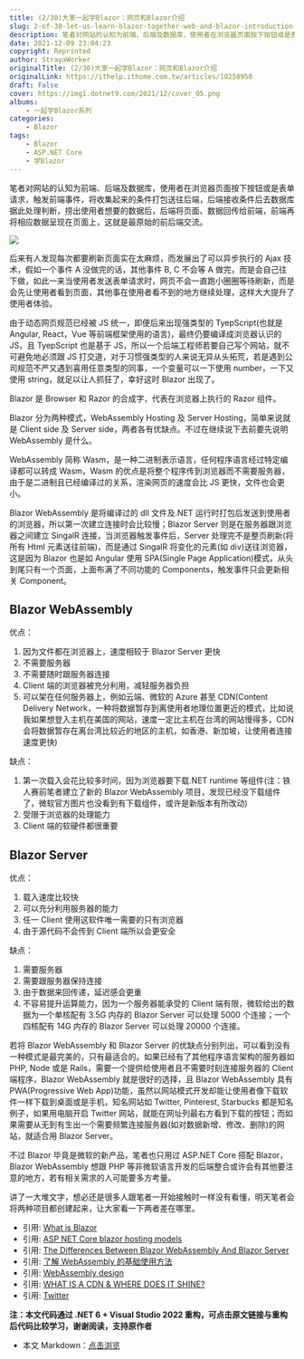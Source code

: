 ```yaml
---
title: (2/30)大家一起学Blazor：网页和Blazor介绍
slug: 2-of-30-let-us-learn-blazor-together-web-and-blazor-introduction
description: 笔者对网站的认知为前端、后端及数据库，使用者在浏览器页面按下按钮或是表单请求，触发前端事件，将收集起来的条件打包送往后端
date: 2021-12-09 23:04:23
copyright: Reprinted
author: StrayaWorker
originalTitle: (2/30)大家一起学Blazor：网页和Blazor介绍
originalLink: https://ithelp.ithome.com.tw/articles/10258950
draft: False
cover: https://img1.dotnet9.com/2021/12/cover_05.png
albums:
    - 一起学Blazor系列
categories: 
    - Blazor
tags: 
    - Blazor
    - ASP.NET Core
    - 学Blazor
---
```


笔者对网站的认知为前端、后端及数据库，使用者在浏览器页面按下按钮或是表单请求，触发前端事件，将收集起来的条件打包送往后端，后端接收条件后去数据库据此处理判断，捞出使用者想要的数据后，后端将页面、数据回传给前端，前端再将相应数据呈现在页面上，这就是最原始的前后端交流。

![](https://img1.dotnet9.com/2021/12/0601.jpg)

后来有人发现每次都要刷新页面实在太麻烦，而发展出了可以异步执行的 Ajax 技术，假如一个事件 A 没做完的话，其他事件 B, C 不会等 A 做完，而是会自己往下做，如此一来当使用者发送表单请求时，网页不会一直跑小圈圈等待刷新，而是会先让使用者看到页面，其他事在使用者看不到的地方继续处理，这样大大提升了使用者体验。

由于动态网页规范已经被 JS 统一，即便后来出现强类型的 TyepScript(也就是 Angular, React，Vue 等前端框架使用的语言)，最终仍要编译成浏览器认识的 JS，且 TyepScript 也是基于 JS，所以一个后端工程师若要自己写个网站，就不可避免地必须跟 JS 打交道，对于习惯强类型的人来说无异从头拓荒，若是遇到公司规范不严又遇到喜用任意类型的同事，一个变量可以一下使用 number，一下又使用 string，就足以让人抓狂了，幸好这时 Blazor 出现了。

Blazor 是 Browser 和 Razor 的合成字，代表在浏览器上执行的 Razor 组件。

Blazor 分为两种模式，WebAssembly Hosting 及 Server Hosting，简单来说就是 Client side 及 Server side，两者各有优缺点。不过在继续说下去前要先说明 WebAssembly 是什么。

WebAssembly 简称 Wasm，是一种二进制表示语言，任何程序语言经过特定编译都可以转成 Wasm，Wasm 的优点是将整个程序传到浏览器而不需要服务器，由于是二进制且已经编译过的关系，渲染网页的速度会比 JS 更快，文件也会更小。

Blazor WebAssembly 是将编译过的 dll 文件及.NET 运行时打包后发送到使用者的浏览器，所以第一次建立连接时会比较慢；Blazor Server 则是在服务器跟浏览器之间建立 SingalR 连接，当浏览器触发事件后，Server 处理完不是整页刷新(将所有 Html 元素送往前端)，而是通过 SingalR 将变化的元素(如 div)送往浏览器，这是因为 Blazor 也是如 Angular 使用 SPA(Single Page Application)模式，从头到尾只有一个页面，上面布满了不同功能的 Components，触发事件只会更新相关 Component。

## Blazor WebAssembly

优点：

1. 因为文件都在浏览器上，速度相较于 Blazor Server 更快
2. 不需要服务器
3. 不需要随时跟服务器连接
4. Client 端的浏览器被充分利用，减轻服务器负担
5. 可以架在任何服务器上，例如云端、微软的 Azure 甚至 CDN(Content Delivery Network，一种将数据暂存到离使用者地理位置更近的模式，比如说我如果想登入主机在美国的网站，速度一定比主机在台湾的网站慢得多，CDN 会将数据暂存在离台湾比较近的地区的主机，如香港、新加坡，让使用者连接速度更快)

缺点：

1. 第一次载入会花比较多时间，因为浏览器要下载.NET runtime 等组件(注：铁人赛前笔者建立了新的 Blazor WebAssembly 项目，发现已经没下载组件了，微软官方图片也没看到有下载组件，或许是新版本有所改动)
2. 受限于浏览器的处理能力
3. Client 端的软硬件都很重要

## Blazor Server

优点：

1. 载入速度比较快
2. 可以充分利用服务器的能力
3. 任一 Client 使用这软件唯一需要的只有浏览器
4. 由于源代码不会传到 Client 端所以会更安全

缺点：

1. 需要服务器
2. 需要跟服务器保持连接
3. 由于数据来回传递，延迟感会更重
4. 不容易提升运算能力，因为一个服务器能承受的 Client 端有限，微软给出的数据为一个单核配有 3.5G 内存的 Blazor Server 可以处理 5000 个连接；一个四核配有 14G 内存的 Blazor Server 可以处理 20000 个连接。

若将 Blazor WebAssembly 和 Blazor Server 的优缺点分别列出，可以看到没有一种模式是最完美的，只有最适合的。如果已经有了其他程序语言架构的服务器如 PHP, Node 或是 Rails，需要一个提供给使用者且不需要时刻连接服务器的 Client 端程序，Blazor WebAssembly 就是很好的选择，且 Blazor WebAssembly 具有 PWA(Progressive Web App)功能，虽然以网站模式开发却能让使用者像下载软件一样下载到桌面或是手机，知名网站如 Twitter, Pinterest, Starbucks 都是知名例子，如果用电脑开启 Twitter 网站，就能在网址列最右方看到下载的按钮；而如果需要从无到有生出一个需要频繁连接服务器(如对数据新增、修改、删除)的网站，就适合用 Blazor Server。

不过 Blazor 毕竟是微软的新产品，笔者也只用过 ASP.NET Core 搭配 Blazor，Blazor WebAssembly 想跟 PHP 等非微软语言开发的后端整合或许会有其他要注意的地方，若有相关需求的人可能要多方考量。

讲了一大堆文字，想必还是很多人跟笔者一开始接触时一样没有看懂，明天笔者会将两种项目都创建起来，让大家看一下两者差在哪里。

- 引用: [What is Blazor](https://www.youtube.com/watch?v=uuzi3SmCLVo)
- 引用: [ASP NET Core blazor hosting models](https://www.youtube.com/watch?v=xN1ffDrdYds)
- 引用: [The Differences Between Blazor WebAssembly And Blazor Server](https://hackernoon.com/the-differences-between-blazor-webassembly-and-blazor-server-wir31my)
- 引用: [了解 WebAssembly 的基础使用方法](https://blog.techbridge.cc/2017/06/17/webassembly-js-future/)
- 引用: [WebAssembly design](https://github.com/WebAssembly/design/blob/main/Security.md)
- 引用: [WHAT IS A CDN & WHERE DOES IT SHINE?](https://www.cdnetworks.com/what-is-a-cdn/)
- 引用: [Twitter](https://twitter.com/?lang=zh-tw)

**注：本文代码通过 .NET 6 + Visual Studio 2022 重构，可点击原文链接与重构后代码比较学习，谢谢阅读，支持原作者**

- 本文 Markdown：[点击浏览](https://github.com/dotnet9/Assets.Dotnet9/blob/main/2021/12/2021-12-09_03.md)
